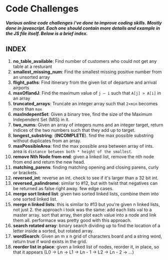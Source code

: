# Code Challenges

#### *Various online code challenges i've done to improve coding skills. Mostly done in javascript. Each one should contain more details and example in the JS file itself. Below is a brief index.*



## INDEX

1. **no_table_available**: Find number of customers who could not get any table at a resturant
2. **smallest_missing_num**: Find the smallest missing positive number from an unsorted array
3. **flight_paths**: Find itinerary from the given list of departure and arrival airports
4. **maxOfIandJ**: Find the maximum value of `j – i` such that `A[j] > A[i]` in an array
5. **truncated_arrays**: Truncate an integer array such that `2×min` becomes more than `max`
6. **maxIndepentSet**: Given a binary tree, find the size of the Maximum Independent Set (MIS) in it.
7. **two_nums**: Given an array of integers nums and an integer target, return indices of the two numbers such that they add up to target.
8. **longest_substring**: (**INCOMPLETE**). find the max possible substring without duplicates from an array.
9. **maxPossibleArea**: find the max possible area between array of ints. area is `distance between both * height of the smallest`.
10. **remove Nth Node from end**: given a linked list, remove the nth node from end and return the new head.
11. **matching_parens**: finding matching opening and closing parens, curly or brackets.
12. **reversed_int**: reverse an int. check to see if it's larger than a 32 bit int.
13. **reversed_palindrome**: similar to #12, but with twist that negatives can be returned as false right away. few edge cases.
13. **merge sort linked list**: given two sorted linked lists, combine them into one sorted linked list.
14. **merge n linked lists**: this is similar to #13 but you're given n linked lists, not just 2. the approach i took was the same: add each lists val to a master array. sort that array, then plot each value into a node and link them all. performace was pretty good with this approach. 
15. **search rotated array**: binary search dividing up to find the location of a letter inside a sorted, but rotated array.
16. **wordSearch**: Given an m x n grid of characters board and a string word, return true if word exists in the grid.
17. **reorder list in place**: given a linked list of nodes, reorder it, in place, so that it appears (L0 → Ln → L1 → Ln - 1 → L2 → Ln - 2 → …)
